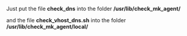 Just put the file **check_dns** into the folder **/usr/lib/check_mk_agent/**

and the file **check_vhost_dns.sh** into the folder **/usr/lib/check_mk_agent/local/**
